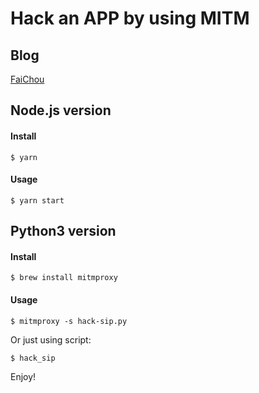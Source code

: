 # Hack an APP by using MITM

## Blog

[FaiChou](https://faichou.space/mitm-hack-a-trial-app/)

## Node.js version

#### Install

```
$ yarn
```

#### Usage

```
$ yarn start 
```

## Python3 version

#### Install

```
$ brew install mitmproxy
```

#### Usage

```
$ mitmproxy -s hack-sip.py
```

Or just using script:

```shell
$ hack_sip
```

Enjoy!
